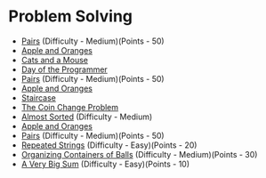 # Problem Solving

- [Pairs](https://www.hackerrank.com/challenges/pairs/problem) (Difficulty - Medium)(Points - 50)
- [Apple and Oranges](https://www.hackerrank.com/challenges/apple-and-orange/problem)
- [Cats and a Mouse](https://www.hackerrank.com/challenges/cats-and-a-mouse/problem)
- [Day of the Programmer](https://www.hackerrank.com/challenges/day-of-the-programmer/problem)
- [Pairs](https://www.hackerrank.com/challenges/pairs/problem) (Difficulty - Medium)(Points - 50)
- [Apple and Oranges](https://www.hackerrank.com/challenges/apple-and-orange/problem)
- [Staircase](https://www.hackerrank.com/challenges/staircase/problem)
- [The Coin Change Problem](https://www.hackerrank.com/challenges/coin-change/problem)
- [Almost Sorted](https://www.hackerrank.com/challenges/almost-sorted/problem) (Difficulty - Medium)
- [Apple and Oranges](https://www.hackerrank.com/challenges/apple-and-orange/problem)
- [Pairs](https://www.hackerrank.com/challenges/pairs/problem) (Difficulty - Medium)(Points - 50)
- [Repeated Strings](https://www.hackerrank.com/challenges/repeated-string/problem) (Difficulty - Easy)(Points - 20)
- [Organizing Containers of Balls](https://www.hackerrank.com/challenges/organizing-containers-of-balls/problem) (Difficulty - Medium)(Points - 30)
- [A Very Big Sum](https://www.hackerrank.com/challenges/a-very-big-sum/problem) (Difficulty - Easy)(Points - 10)